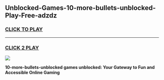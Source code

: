 
## Unblocked-Games-10-more-bullets-unblocked-Play-Free-adzdz
<h3>
<a href="https://premium76.site?title=10-more-bullets-unblocked&ref=10A">CLICK TO PLAY</a></h3>
<hr>

<h3>
<a href="https://premium76.site?title=10-more-bullets-unblocked&ref=10A">CLICK 2 PLAY</a>
  
</h3>

<a href="https://premium76.site?title=10-more-bullets-unblocked&ref=10A"><img src="https://clearcache.store/games.png"></a>


**10-more-bullets-unblocked games unblocked: Your Gateway to Fun and Accessible Online Gaming**
